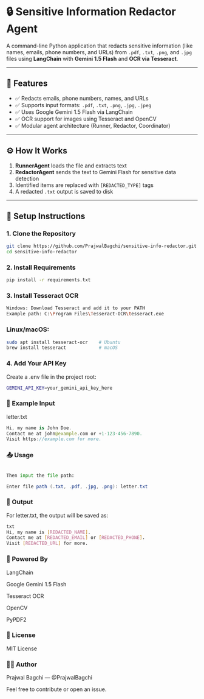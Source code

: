 # 🔒 Sensitive Information Redactor Agent

A command-line Python application that redacts sensitive information (like names, emails, phone numbers, and URLs) from `.pdf`, `.txt`, `.png`, and `.jpg` files using **LangChain** with **Gemini 1.5 Flash** and **OCR via Tesseract**.

---

## 📌 Features

- ✅ Redacts emails, phone numbers, names, and URLs
- ✅ Supports input formats: `.pdf`, `.txt`, `.png`, `.jpg`, `.jpeg`
- ✅ Uses Google Gemini 1.5 Flash via LangChain
- ✅ OCR support for images using Tesseract and OpenCV
- ✅ Modular agent architecture (Runner, Redactor, Coordinator)

---

## ⚙️ How It Works

1. **RunnerAgent** loads the file and extracts text
2. **RedactorAgent** sends the text to Gemini Flash for sensitive data detection
3. Identified items are replaced with `[REDACTED_TYPE]` tags
4. A redacted `.txt` output is saved to disk

---

## 🚀 Setup Instructions

### 1. Clone the Repository

```bash
git clone https://github.com/PrajwalBagchi/sensitive-info-redactor.git
cd sensitive-info-redactor
```
### 2. Install Requirements
```bash
pip install -r requirements.txt
```
### 3. Install Tesseract OCR

```bash
Windows: Download Tesseract and add it to your PATH
Example path: C:\Program Files\Tesseract-OCR\tesseract.exe
```
### Linux/macOS:

```bash
sudo apt install tesseract-ocr    # Ubuntu
brew install tesseract            # macOS
```
### 4. Add Your API Key
Create a .env file in the project root:

```bash
GEMINI_API_KEY=your_gemini_api_key_here
```
### 📄 Example Input
letter.txt

```kotlin
Hi, my name is John Doe.
Contact me at john@example.com or +1-123-456-7890.
Visit https://example.com for more.
```
### 📤 Usage
```python main.py

Then input the file path:
```
```java
Enter file path (.txt, .pdf, .jpg, .png): letter.txt
```
### 📁 Output
For letter.txt, the output will be saved as:

```bash
txt
Hi, my name is [REDACTED_NAME].
Contact me at [REDACTED_EMAIL] or [REDACTED_PHONE].
Visit [REDACTED_URL] for more.
```
### 🧠 Powered By
LangChain

Google Gemini 1.5 Flash

Tesseract OCR

OpenCV

PyPDF2

### 📜 License
MIT License

### 👨‍💻 Author
Prajwal Bagchi — @PrajwalBagchi

Feel free to contribute or open an issue.
